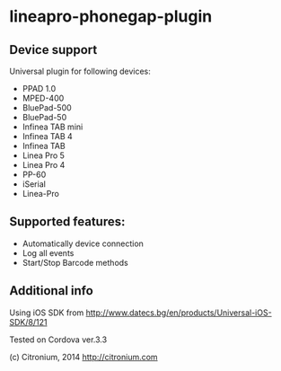 lineapro-phonegap-plugin
========================

## Device support
Universal plugin for following devices:

* PPAD 1.0
* MPED-400
* BluePad-500
* BluePad-50
* Infinea TAB mini
* Infinea TAB 4
* Infinea TAB
* Linea Pro 5
* Linea Pro 4
* PP-60
* iSerial
* Linea-Pro

## Supported features:

* Automatically device connection
* Log all events
* Start/Stop Barcode methods

## Additional info

Using iOS SDK from http://www.datecs.bg/en/products/Universal-iOS-SDK/8/121

Tested on Cordova ver.3.3

(c) Citronium, 2014
http://citronium.com

